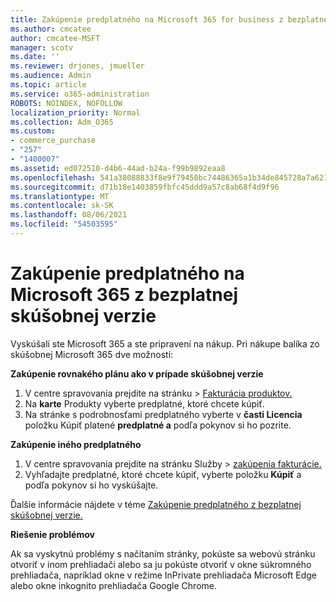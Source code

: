 ```yaml
---
title: Zakúpenie predplatného na Microsoft 365 for business z bezplatnej skúšobnej verzie
ms.author: cmcatee
author: cmcatee-MSFT
manager: scotv
ms.date: ''
ms.reviewer: drjones, jmueller
ms.audience: Admin
ms.topic: article
ms.service: o365-administration
ROBOTS: NOINDEX, NOFOLLOW
localization_priority: Normal
ms.collection: Adm_O365
ms.custom:
- commerce_purchase
- "257"
- "1400007"
ms.assetid: ed072510-d4b6-44ad-b24a-f99b9892eaa8
ms.openlocfilehash: 541a38088833f8e9f79450bc74486365a1b34de845728a7a621a8f21e67cd162
ms.sourcegitcommit: d71b18e1403859fbfc45ddd9a57c8ab68f4d9f96
ms.translationtype: MT
ms.contentlocale: sk-SK
ms.lasthandoff: 08/06/2021
ms.locfileid: "54503595"
---
```

# <a name="buy-a-subscription-to-microsoft-365-from-your-free-trial"></a>Zakúpenie predplatného na Microsoft 365 z bezplatnej skúšobnej verzie

Vyskúšali ste Microsoft 365 a ste pripravení na nákup. Pri nákupe balíka zo skúšobnej Microsoft 365 dve možnosti:
  
 **Zakúpenie rovnakého plánu ako v prípade skúšobnej verzie**
  
1. V centre spravovania prejdite  na stránku \> [Fakturácia produktov.](https://go.microsoft.com/fwlink/p/?linkid=842054)
2. Na **karte** Produkty vyberte predplatné, ktoré chcete kúpiť.
3. Na stránke s podrobnosťami predplatného vyberte v **časti Licencia** položku Kúpiť platené **predplatné a** podľa pokynov si ho pozrite.
 
**Zakúpenie iného predplatného**
  
1. V centre spravovania prejdite  na stránku Služby \> [zakúpenia fakturácie.](https://go.microsoft.com/fwlink/p/?linkid=868433)
2. Vyhľadajte predplatné, ktoré chcete kúpiť, vyberte položku **Kúpiť** a podľa pokynov si ho vyskúšajte.

Ďalšie informácie nájdete v téme [Zakúpenie predplatného z bezplatnej skúšobnej verzie.](/microsoft-365/commerce/try-or-buy-microsoft-365#buy-a-subscription-from-your-free-trial)

**Riešenie problémov**

Ak sa vyskytnú problémy s načítaním stránky, pokúste sa webovú stránku otvoriť v inom prehliadači alebo sa ju pokúste otvoriť v okne súkromného prehliadača, napríklad okne v režime InPrivate prehliadača Microsoft Edge alebo okne inkognito prehliadača Google Chrome.